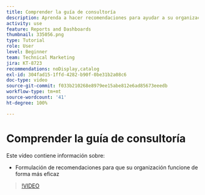 ```yaml
---
title: Comprender la guía de consultoría
description: Aprenda a hacer recomendaciones para ayudar a su organización a funcionar de forma más eficaz usando el [!UICONTROL Análisis mejorado] en Workfront.
activity: use
feature: Reports and Dashboards
thumbnail: 335056.png
type: Tutorial
role: User
level: Beginner
team: Technical Marketing
jira: KT-8723
recommendations: noDisplay,catalog
exl-id: 304fad15-1ffd-4282-b90f-0be31b2a08c6
doc-type: video
source-git-commit: f033b210268e8979ee15abe812e6ad85673eeedb
workflow-type: tm+mt
source-wordcount: '41'
ht-degree: 100%

---
```


# Comprender la guía de consultoría

Este vídeo contiene información sobre:

* Formulación de recomendaciones para que su organización funcione de forma más eficaz

>[!VIDEO](https://video.tv.adobe.com/v/335056/?quality=12&learn=on)
